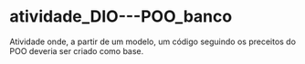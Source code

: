 # atividade_DIO---POO_banco
Atividade onde, a partir de um modelo, um código seguindo os preceitos do POO deveria ser criado como base.
